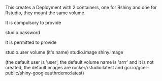 This creates a Deployment with 2 containers, one for Rshiny and one for 
Rstudio, they mount the same volume.

It is compulsory to provide

studio.password

It is permitted to provide

studio.user
volume (it's name)
studio.image
shiny.image

(the default user is 'user', the default volume name is 'arrr' and it is 
not created, the default images are rocker/rstudio:latest and 
gcr.io/gcer-public/shiny-googleauthrdemo:latest)
